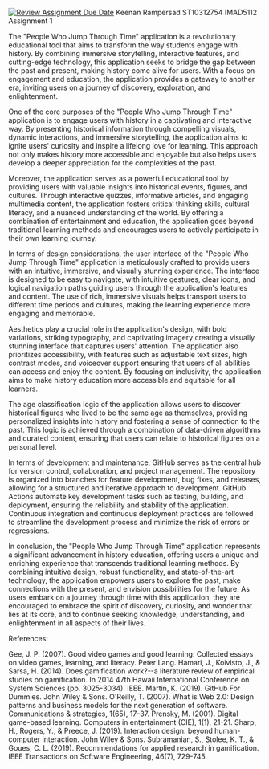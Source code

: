 [![Review Assignment Due Date](https://classroom.github.com/assets/deadline-readme-button-24ddc0f5d75046c5622901739e7c5dd533143b0c8e959d652212380cedb1ea36.svg)](https://classroom.github.com/a/g8uMsMQ-)
Keenan Rampersad
ST10312754
IMAD5112
Assignment 1

The "People Who Jump Through Time" application is a revolutionary educational tool that aims to transform the way students engage with history. By combining immersive storytelling, interactive features, and cutting-edge technology, this application seeks to bridge the gap between the past and present, making history come alive for users. With a focus on engagement and education, the application provides a gateway to another era, inviting users on a journey of discovery, exploration, and enlightenment.

One of the core purposes of the "People Who Jump Through Time" application is to engage users with history in a captivating and interactive way. By presenting historical information through compelling visuals, dynamic interactions, and immersive storytelling, the application aims to ignite users' curiosity and inspire a lifelong love for learning. This approach not only makes history more accessible and enjoyable but also helps users develop a deeper appreciation for the complexities of the past.

Moreover, the application serves as a powerful educational tool by providing users with valuable insights into historical events, figures, and cultures. Through interactive quizzes, informative articles, and engaging multimedia content, the application fosters critical thinking skills, cultural literacy, and a nuanced understanding of the world. By offering a combination of entertainment and education, the application goes beyond traditional learning methods and encourages users to actively participate in their own learning journey.

In terms of design considerations, the user interface of the "People Who Jump Through Time" application is meticulously crafted to provide users with an intuitive, immersive, and visually stunning experience. The interface is designed to be easy to navigate, with intuitive gestures, clear icons, and logical navigation paths guiding users through the application's features and content. The use of rich, immersive visuals helps transport users to different time periods and cultures, making the learning experience more engaging and memorable.

Aesthetics play a crucial role in the application's design, with bold variations, striking typography, and captivating imagery creating a visually stunning interface that captures users' attention. The application also prioritizes accessibility, with features such as adjustable text sizes, high contrast modes, and voiceover support ensuring that users of all abilities can access and enjoy the content. By focusing on inclusivity, the application aims to make history education more accessible and equitable for all learners.

The age classification logic of the application allows users to discover historical figures who lived to be the same age as themselves, providing personalized insights into history and fostering a sense of connection to the past. This logic is achieved through a combination of data-driven algorithms and curated content, ensuring that users can relate to historical figures on a personal level.

In terms of development and maintenance, GitHub serves as the central hub for version control, collaboration, and project management. The repository is organized into branches for feature development, bug fixes, and releases, allowing for a structured and iterative approach to development. GitHub Actions automate key development tasks such as testing, building, and deployment, ensuring the reliability and stability of the application. Continuous integration and continuous deployment practices are followed to streamline the development process and minimize the risk of errors or regressions.

In conclusion, the "People Who Jump Through Time" application represents a significant advancement in history education, offering users a unique and enriching experience that transcends traditional learning methods. By combining intuitive design, robust functionality, and state-of-the-art technology, the application empowers users to explore the past, make connections with the present, and envision possibilities for the future. As users embark on a journey through time with this application, they are encouraged to embrace the spirit of discovery, curiosity, and wonder that lies at its core, and to continue seeking knowledge, understanding, and enlightenment in all aspects of their lives.

References:

Gee, J. P. (2007). Good video games and good learning: Collected essays on video games, learning, and literacy. Peter Lang.
Hamari, J., Koivisto, J., & Sarsa, H. (2014). Does gamification work?--a literature review of empirical studies on gamification. In 2014 47th Hawaii International Conference on System Sciences (pp. 3025-3034). IEEE.
Martin, K. (2019). GitHub For Dummies. John Wiley & Sons.
O'Reilly, T. (2007). What is Web 2.0: Design patterns and business models for the next generation of software. Communications & strategies, 1(65), 17-37.
Prensky, M. (2001). Digital game-based learning. Computers in entertainment (CIE), 1(1), 21-21.
Sharp, H., Rogers, Y., & Preece, J. (2019). Interaction design: beyond human-computer interaction. John Wiley & Sons.
Subramanian, S., Stolee, K. T., & Goues, C. L. (2019). Recommendations for applied research in gamification. IEEE Transactions on Software Engineering, 46(7), 729-745.
